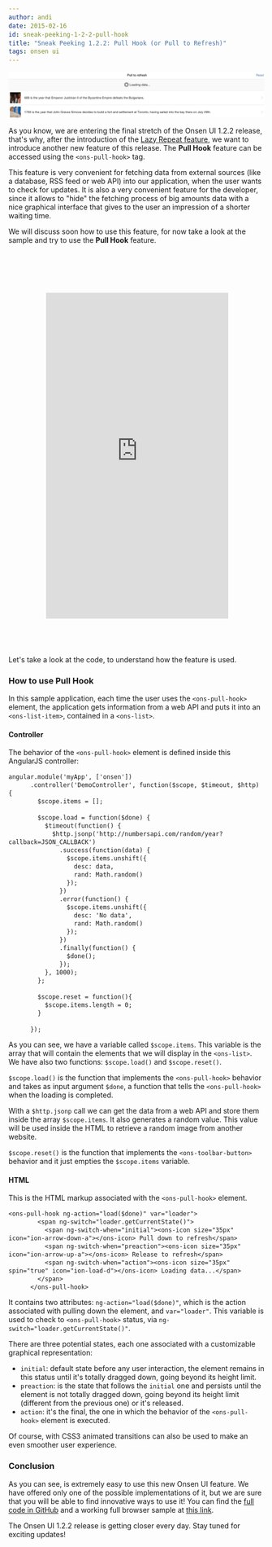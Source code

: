 ```yaml
---
author: andi
date: 2015-02-16
id: sneak-peeking-1-2-2-pull-hook
title: "Sneak Peeking 1.2.2: Pull Hook (or Pull to Refresh)"
tags: onsen ui
---
```


![Pull Hook intro](/blog/content/images/2015/Feb/Screen_Shot_2015_02_13_at_12_38_30_PM.png)

As you know, we are entering the final stretch of the Onsen UI 1.2.2 release, that's why, after the introduction of the [Lazy Repeat feature](http://onsen.io/blog/onsenui-1-2-2-new-components-lazy-repeat/), we want to introduce another new feature of this release. The **Pull Hook** feature can be accessed using the `<ons-pull-hook>` tag.

This feature is very convenient for fetching data from external sources (like a database, RSS feed or web API) into our application, when the user wants to check for updates.
It is also a very convenient feature for the developer, since it allows to "hide" the fetching process of big amounts data with a nice graphical interface that gives to the user an impression of a shorter waiting time.

<!-- more -->

We will discuss soon how to use this feature, for now take a look at the sample and try to use the **Pull Hook** feature.

<iframe style="background-image: url('/blog/content/images/2015/Feb/nexus5-1.png'); padding: 65px 9px 58px 11px;  display:block; margin:auto;margin-top:30px; border:none;" src="https://andipavllo.github.io/OnsenUI-PullHook/www/index.html"  width="359" height="640" scrolling="no"></iframe>

Let's take a look at the code, to understand how the feature is used.

### How to use Pull Hook

In this sample application, each time the user uses the `<ons-pull-hook>` element, the application gets information from a web API and puts it into an `<ons-list-item>`, contained in a `<ons-list>`.

#### Controller

The behavior of the `<ons-pull-hook>` element is defined inside this AngularJS controller:
```
angular.module('myApp', ['onsen'])
      .controller('DemoController', function($scope, $timeout, $http) {
        $scope.items = [];

        $scope.load = function($done) {
          $timeout(function() {
            $http.jsonp('http://numbersapi.com/random/year?callback=JSON_CALLBACK')
              .success(function(data) {
                $scope.items.unshift({
                  desc: data,
                  rand: Math.random()
                });
              })
              .error(function() {
                $scope.items.unshift({
                  desc: 'No data',
                  rand: Math.random()
                });
              })
              .finally(function() {
                $done();
              });
          }, 1000);
        };

        $scope.reset = function(){
          $scope.items.length = 0;
        }

      });
```

As you can see, we have a variable called `$scope.items`. This variable is the array that will contain the elements that we will display in the `<ons-list>`.
We have also two functions: `$scope.load()` and `$scope.reset()`.

`$scope.load()` is the function that implements the `<ons-pull-hook>` behavior and takes as input argument `$done`, a function that tells the `<ons-pull-hook>` when the loading is completed.

With a `$http.jsonp` call we can get the data from a web API and store them inside the array `$scope.items`. It also generates a random value. This value will be used inside the HTML to retrieve a random image from another website.

`$scope.reset()` is the function that implements the `<ons-toolbar-button>` behavior and it just empties the `$scope.items` variable.

#### HTML
This is the HTML markup associated with the `<ons-pull-hook>` element.

```
<ons-pull-hook ng-action="load($done)" var="loader">
        <span ng-switch="loader.getCurrentState()">
          <span ng-switch-when="initial"><ons-icon size="35px" icon="ion-arrow-down-a"></ons-icon> Pull down to refresh</span>
          <span ng-switch-when="preaction"><ons-icon size="35px" icon="ion-arrow-up-a"></ons-icon> Release to refresh</span>
          <span ng-switch-when="action"><ons-icon size="35px" spin="true" icon="ion-load-d"></ons-icon> Loading data...</span>
        </span>
      </ons-pull-hook>
```

It contains two attributes: `ng-action="load($done)"`, which is the action associated with pulling down the element, and `var="loader"`. This variable is used to check to `<ons-pull-hook>` status, via `ng-switch="loader.getCurrentState()"`.

There are three potential states, each one associated with a customizable graphical representation:

* `initial`: default state before any user interaction, the element remains in this status until it's totally dragged down, going beyond its height limit.
* `preaction`: is the state that follows the `initial` one and persists until the element is not totally dragged down, going beyond its height limit (different from the previous one) or it's released.
* `action`: it's the final, the one in which the behavior of the `<ons-pull-hook>` element is executed.

Of course, with CSS3 animated transitions can also be used to make an even smoother user experience.

### Conclusion
As you can see, is extremely easy to use this new Onsen UI feature. We have offered only one of the possible implementations of it, but we are sure that you will be able to find innovative ways to use it! You can find the [full code in GitHub](https://github.com/andipavllo/OnsenUI-PullHook) and a working full browser sample at [this link](http://andipavllo.github.io/OnsenUI-PullHook/www/index.html).

The Onsen UI 1.2.2 release is getting closer every day. Stay tuned for exciting updates!
